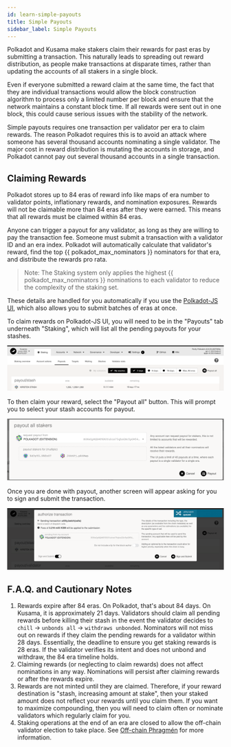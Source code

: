 ```yaml
---
id: learn-simple-payouts
title: Simple Payouts
sidebar_label: Simple Payouts
---
```


Polkadot and Kusama make stakers claim their rewards for past eras by submitting a transaction. This
naturally leads to spreading out reward distribution, as people make transactions at disparate
times, rather than updating the accounts of all stakers in a single block.

Even if everyone submitted a reward claim at the same time, the fact that they are individual
transactions would allow the block construction algorithm to process only a limited number per block
and ensure that the network maintains a constant block time. If all rewards were sent out in one
block, this could cause serious issues with the stability of the network.

Simple payouts requires one transaction per validator per era to claim rewards. The reason Polkadot
requires this is to avoid an attack where someone has several thousand accounts nominating a single
validator. The major cost in reward distribution is mutating the accounts in storage, and Polkadot
cannot pay out several thousand accounts in a single transaction.

## Claiming Rewards

Polkadot stores up to 84 eras of reward info like maps of era number to validator points,
inflationary rewards, and nomination exposures. Rewards will not be claimable more than 84 eras
after they were earned. This means that all rewards must be claimed within 84 eras.

Anyone can trigger a payout for any validator, as long as they are willing to pay the transaction
fee. Someone must submit a transaction with a validator ID and an era index. Polkadot will
automatically calculate that validator's reward, find the top {{ polkadot_max_nominators }}
nominators for that era, and distribute the rewards pro rata.

> Note: The Staking system only applies the highest {{ polkadot_max_nominators }} nominations to
> each validator to reduce the complexity of the staking set.

These details are handled for you automatically if you use the
[Polkadot-JS UI](https://polkadot.js.org/apps/#/staking/payout), which also allows you to submit
batches of eras at once.

To claim rewards on Polkadot-JS UI, you will need to be in the "Payouts" tab underneath "Staking",
which will list all the pending payouts for your stashes.

![pending-payouts](assets/polkadotjs_payout_page.png)

To then claim your reward, select the "Payout all" button. This will prompt you to select your stash
accounts for payout.

![select-payouts](assets/polkadotjs_payout_popup.png)

Once you are done with payout, another screen will appear asking for you to sign and submit the
transaction.

![transaction-payouts](assets/polkadotjs_payout_complete.png)

## F.A.Q. and Cautionary Notes

1. Rewards expire after 84 eras. On Polkadot, that's about 84 days. On Kusama, it is approximately
   21 days. Validators should claim all pending rewards before killing their stash in the event the validator
   decides to `chill` -> `unbonds all` -> `withdraws unbonded`. Nominators will 
   not miss out on rewards if they claim the pending rewards for a validator within 28 days. Essentially, 
   the deadline to ensure you get staking rewards is 28 eras. If the validator verifies its intent and does not
   unbond and withdraw, the 84 era timeline holds.
2. Claiming rewards (or neglecting to claim rewards) does not affect nominations in any way.
   Nominations will persist after claiming rewards or after the rewards expire.
3. Rewards are not minted until they are claimed. Therefore, if your reward destination is "stash,
   increasing amount at stake", then your staked amount does not reflect your rewards until you
   claim them. If you want to maximize compounding, then you will need to claim often or nominate
   validators which regularly claim for you.
4. Staking operations at the end of an era are closed to allow the off-chain validator election to
   take place. See [Off-chain Phragmén](learn-phragmen.md#off-chain-phragmen) for more information.
